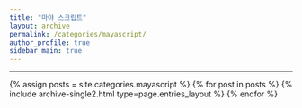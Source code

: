 ```yaml
---
title: "마야 스크립트"
layout: archive
permalink: /categories/mayascript/
author_profile: true
sidebar_main: true
---
```


<!-- 공백이 포함되어 있는 카테고리 이름의 경우 site.categories['a b c'] 이런식으로! -->

***

{% assign posts = site.categories.mayascript %}
{% for post in posts %} {% include archive-single2.html type=page.entries_layout %} {% endfor %}
